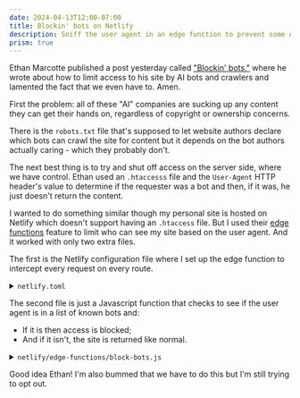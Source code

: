 ```yaml
---
date: 2024-04-13T12:00-07:00
title: Blockin' bots on Netlify
description: Sniff the user agent in an edge function to prevent some AI crawlers from accessing your site
prism: true
---
```


Ethan Marcotte published a post yesterday called ["Blockin' bots."](https://ethanmarcotte.com/wrote/blockin-bots/) where he wrote about how to limit access to his site by AI bots and crawlers and lamented the fact that we even have to. Amen.

First the problem: all of these "AI" companies are sucking up any content they can get their hands on, regardless of copyright or ownership concerns.

There is the `robots.txt` file that's supposed to let website authors declare which bots can crawl the site for content but it depends on the bot authors actually caring - which they probably don't.

The next best thing is to try and shut off access on the server side, where we have control. Ethan used an `.htaccesss` file and the `User-Agent` HTTP header's value to determine if the requester was a bot and then, if it was, he just doesn't return the content.

I wanted to do something similar though my personal site is hosted on Netlify which doesn't support having an `.htaccess` file. But I used their [edge functions](https://docs.netlify.com/edge-functions/overview/) feature to limit who can see my site based on the user agent. And it worked with only two extra files.

The first is the Netlify configuration file where I set up the edge function to intercept every request on every route.

<details>
<summary><code>netlify.toml</code></summary>

```toml
[[edge_functions]]
function = "block-bots"
path = "/*"
```

</details>

The second file is just a Javascript function that checks to see if the user agent is in a list of known bots and:

* If it is then access is blocked;
* And if it isn't, the site is returned like normal.

<details>
<summary><code>netlify/edge-functions/block-bots.js</code></summary>

```js
// inspired (and taken) from ethan marcotte's blog post
// https://ethanmarcotte.com/wrote/blockin-bots/
const botUas = ['AdsBot-Google',
  'Amazonbot',
  'anthropic-ai',
  'Applebot',
  'AwarioRssBot',
  'AwarioSmartBot',
  'Bytespider',
  'CCBot',
  'ChatGPT',
  'ChatGPT-User',
  'Claude-Web',
  'ClaudeBot',
  'cohere-ai',
  'DataForSeoBot',
  'Diffbot',
  'FacebookBot',
  'FacebookBot',
  'Google-Extended',
  'GPTBot',
  'ImagesiftBot',
  'magpie-crawler',
  'omgili',
  'Omgilibot',
  'peer39_crawler',
  'PerplexityBot',
  'YouBot'
]

export default async (request, context) => {
  const ua = request.headers.get('user-agent');

  let isBot = false

  botUas.forEach(u => {
    if (ua.toLowerCase().includes(u.toLowerCase())) {
      isBot = true
    }
  })

  const response = isBot ? new Response(null, { status: 401 }) : await context.next();
  return response
};
```

</details>

Good idea Ethan! I'm also bummed that we have to do this but I'm still trying to opt out.